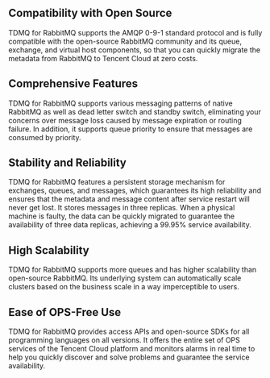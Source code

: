 ## Compatibility with Open Source

TDMQ for RabbitMQ supports the AMQP 0-9-1 standard protocol and is fully compatible with the open-source RabbitMQ community and its queue, exchange, and virtual host components, so that you can quickly migrate the metadata from RabbitMQ to Tencent Cloud at zero costs.

## Comprehensive Features

TDMQ for RabbitMQ supports various messaging patterns of native RabbitMQ as well as dead letter switch and standby switch, eliminating your concerns over message loss caused by message expiration or routing failure. In addition, it supports queue priority to ensure that messages are consumed by priority.

## Stability and Reliability

TDMQ for RabbitMQ features a persistent storage mechanism for exchanges, queues, and messages, which guarantees its high reliability and ensures that the metadata and message content after service restart will never get lost. It stores messages in three replicas. When a physical machine is faulty, the data can be quickly migrated to guarantee the availability of three data replicas, achieving a 99.95% service availability.

## High Scalability

TDMQ for RabbitMQ supports more queues and has higher scalability than open-source RabbitMQ. Its underlying system can automatically scale clusters based on the business scale in a way imperceptible to users.

## Ease of OPS-Free Use

TDMQ for RabbitMQ provides access APIs and open-source SDKs for all programming languages on all versions. It offers the entire set of OPS services of the Tencent Cloud platform and monitors alarms in real time to help you quickly discover and solve problems and guarantee the service availability.
